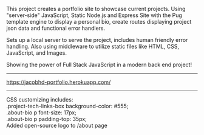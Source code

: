 This project creates a portfolio site to showcase current projects. Using "server-side" JavaScript, Static Node.js and Express Site with the Pug template engine to display a personal bio, create routes displaying project json data and functional error handlers.

Sets up a local server to serve the project, includes human friendly error handling. Also using middleware to utilize static files like HTML, CSS, JavaScript, and Images.

Showing the power of Full Stack JavaScript in a modern back end project!

***

https://jacobhd-portfolio.herokuapp.com/

***

CSS customizing includes:  
.project-tech-links-box background-color: #555;  
.about-bio p font-size: 17px;  
.about-bio p padding-top: 35px;  
Added open-source logo to /about page
